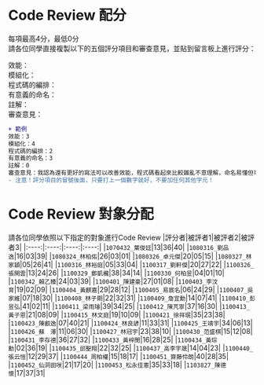 # Code Review 配分
每項最高4分，最低0分\
請各位同學直接複製以下的五個評分項目和審查意見，並貼到留言板上進行評分：

效能：\
模組化：\
程式碼的編排：\
有意義的命名：\
註解：\
審查意見：

```diff
+ 範例
效能：3
模組化：4
程式碼的編排：2
有意義的命名：3
註解：0
審查意見：我認為還有更好的寫法可以改善效能，程式碼看起來比較雜亂不意理解，命名易懂但可以更精確，但沒有加上註解使其他人不易讀懂。
- 注意！評分項目的冒號後面，只要打上一個數字就好，不要加任何其他字元！
```

# Code Review 對象分配
請各位同學依照以下指定的對象進行Code Review
|評分者|被評者1|被評者2|被評者3|
|:----:|:----:|:----:|:----:|
|```1070432_葉俊廷```|13|36|40|
|```1080316_劉品逸```|16|03|39|
|```1080324_林柏佑```|26|03|01|
|```1080326_卓元傑```|20|05|15|
|```1080327_林家穎```|05|26|41|
|```1100316_林裕庭```|05|33|04|
|```1100317_劉軒傑```|20|27|22|
|```1100326_張開雲```|13|24|26|
|```1100329_鄭凱櫳```|38|34|14|
|```1100330_何柏昱```|04|01|10|
|```1100342_賴乙臻```|24|03|39|
|```1100401_陳建豪```|27|01|08|
|```1100403_李汶育```|19|02|09|
|```1100404_黃麒嘉```|29|28|12|
|```1100405_易宸名```|06|24|29|
|```1100407_吳家維```|07|18|30|
|```1100408_林子期```|22|32|31|
|```1100409_詹宜勳```|14|07|41|
|```1100410_彭昱弘```|41|02|11|
|```1100411_梁雨璿```|39|34|25|
|```1100412_陳芃寧```|37|16|30|
|```1100413_黃子恩```|21|08|09|
|```1100415_林文庭```|19|10|09|
|```1100421_徐祥珉```|35|23|38|
|```1100423_陳叡逸```|07|40|21|
|```1100424_林良諺```|11|33|31|
|```1100425_王靖宇```|34|06|13|
|```1100426_蘇　澤```|11|06|30|
|```1100427_林冠宇```|23|38|10|
|```1100430_范盛棋```|15|12|08|
|```1100431_李存德```|36|27|32|
|```1100433_黃梓閔```|16|28|25|
|```1100434_黃琮勳```|02|36|19|
|```1100435_邱聖翔```|22|32|25|
|```1100437_高李宇晟```|14|04|23|
|```1100440_張云愷```|12|29|37|
|```1100444_周柏權```|15|18|17|
|```1100451_齋藤伶朗```|40|28|35|
|```1100452_仙洞田咲```|21|17|20|
|```1100453_松永佳憲```|35|33|18|
|```1103827_陳德懷```|17|37|31|
